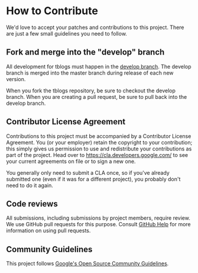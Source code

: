 # How to Contribute

We'd love to accept your patches and contributions to this project. There are just a few small guidelines you need to follow.

## Fork and merge into the "develop" branch

All development for tblogs must happen in the [develop branch](https://github.com/ezeoleaf/tblogs/tree/develop). The develop branch is merged into the master branch during release of each new version.

When you fork the tblogs repository, be sure to checkout the develop branch.
When you are creating a pull request, be sure to pull back into the develop branch.

## Contributor License Agreement

Contributions to this project must be accompanied by a Contributor License Agreement. You (or your employer) retain the copyright to your contribution; this simply gives us permission to use and redistribute your contributions as part of the project. Head over to <https://cla.developers.google.com/> to see your current agreements on file or to sign a new one.

You generally only need to submit a CLA once, so if you've already submitted one (even if it was for a different project), you probably don't need to do it again.

## Code reviews

All submissions, including submissions by project members, require review. We use GitHub pull requests for this purpose. Consult [GitHub Help](https://help.github.com/articles/about-pull-requests/) for more information on using pull requests.

## Community Guidelines

This project follows [Google's Open Source Community Guidelines](https://opensource.google.com/conduct/).
